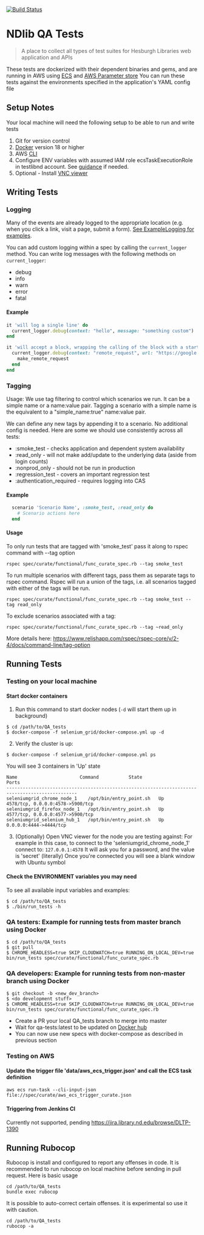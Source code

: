 [![Build Status](https://travis-ci.org/ndlib/QA_tests.svg?branch=master)](https://travis-ci.org/ndlib/QA_tests)

# NDlib QA Tests
> A place to collect all types of test suites for Hesburgh Libraries web application and APIs

These tests are dockerized with their dependent binaries and gems, and are running in AWS using [ECS](https://aws.amazon.com/ecs/) and [AWS Parameter store](https://docs.aws.amazon.com/systems-manager/latest/userguide/systems-manager-paramstore.html)
You can run these tests against the environments specified in the application's YAML config file

## Setup Notes
Your local machine will need the following setup to be able to run and write tests

1. Git for version control
2. [Docker](https://docs.docker.com/install/) version 18 or higher
3. AWS [CLI](https://aws.amazon.com/cli/)
4. Configure ENV variables with assumed IAM role ecsTaskExecutionRole in testlibnd account. See [guidance](managing_aws_profiles.md) if needed.
5. Optional - Install [VNC viewer](https://www.realvnc.com/en/connect/download/viewer/)

## Writing Tests

### Logging

Many of the events are already logged to the appropriate location (e.g. when you click a link, visit a page, submit a form).
[See ExampleLogging for examples](./spec/spec_support/example_logging.rb).

You can add custom logging within a spec by calling the `current_logger` method. You can write log messages with the following methods on `current_logger`:

* debug
* info
* warn
* error
* fatal

#### Example

```ruby
it 'will log a single line' do
  current_logger.debug(context: "hello", message: "something custom")
end

it 'will accept a block, wrapping the calling of the block with a starting the context and ending the context log message' do
  current_logger.debug(context: "remote_request", url: "https://google.com") do
    make_remote_request
  end
end
```

### Tagging

Usage: We use tag filtering to control which scenarios we run. It can be a simple name
or a name:value pair. Tagging a scenario with a simple name is the equivalent to a "simple_name:true" name:value pair.

We can define any new tags by appending it to a scenario. No additional config is needed.
Here are some we should use consistently across all tests:
* :smoke_test - checks application and dependent system availability
* :read_only - will not make add/update to the underlying data (aside from login counts)
* :nonprod_only - should not be run in production
* :regression_test - covers an important regression test
* :authentication_required - requires logging into CAS

#### Example
```ruby
  scenario 'Scenario Name', :smoke_test, :read_only do
    # Scenario actions here
  end
```

#### Usage
To only run tests that are tagged with 'smoke_test' pass it along to rspec command with --tag option
```console
rspec spec/curate/functional/func_curate_spec.rb --tag smoke_test
```

To run multiple scenarios with different tags, pass them as separate tags to rspec command.
Rspec will run a union of the tags, i.e. all scenarios tagged with either of the tags will be run.
```console
rspec spec/curate/functional/func_curate_spec.rb --tag smoke_test --tag read_only
```

To exclude scenarios associated with a tag:
```console
rspec spec/curate/functional/func_curate_spec.rb --tag ~read_only
```
More details here: https://www.relishapp.com/rspec/rspec-core/v/2-4/docs/command-line/tag-option

## Running Tests

### Testing on your local machine

#### Start docker containers
1. Run this command to start docker nodes (`-d` will start them up in background)
```console
$ cd /path/to/QA_tests
$ docker-compose -f selenium_grid/docker-compose.yml up -d
```
2. Verify the cluster is up:
```console
$ docker-compose -f selenium_grid/docker-compose.yml ps
```
You will see 3 containers in 'Up' state
```console
Name                       Command           State                Ports
------------------------------------------------------------------------------------------------
seleniumgrid_chrome_node_1    /opt/bin/entry_point.sh   Up      4578/tcp, 0.0.0.0:4578->5900/tcp
seleniumgrid_firefox_node_1   /opt/bin/entry_point.sh   Up      4577/tcp, 0.0.0.0:4577->5900/tcp
seleniumgrid_selenium_hub_1   /opt/bin/entry_point.sh   Up      0.0.0.0:4444->4444/tcp
```
3. (Optionally) Open VNC viewer for the node you are testing against:
For example in this case, to connect to the 'seleniumgrid_chrome_node_1' connect to: `127.0.0.1:4578`
It will ask you for a password, and the value is 'secret' (literally)
Once you're connected you will see a blank window with Ubuntu symbol

#### Check the ENVIRONMENT variables you may need
To see all available input variables and examples:
```console
$ cd /path/to/QA_tests
$ ./bin/run_tests -h
```
### QA testers: Example for running tests from master branch using Docker
```console
$ cd /path/to/QA_tests
$ git pull
$ CHROME_HEADLESS=true SKIP_CLOUDWATCH=true RUNNING_ON_LOCAL_DEV=true bin/run_tests spec/curate/functional/func_curate_spec.rb
```
### QA developers: Example for running tests from non-master branch using Docker
```console
$ git checkout -b <new_dev_branch>
$ <do development stuff>
$ CHROME_HEADLESS=true SKIP_CLOUDWATCH=true RUNNING_ON_LOCAL_DEV=true bin/run_tests spec/curate/functional/func_curate_spec.rb
```
*  Create a PR your local QA_tests branch to merge into master
*  Wait for qa-tests:latest to be updated on [Docker hub](https://hub.docker.com/r/ndlib/qa-tests/)
*  You can now use new specs with docker-compose as described in previous section

### Testing on AWS

#### Update the trigger file 'data/aws_ecs_trigger.json' and call the ECS task definition
```console
aws ecs run-task --cli-input-json file://spec/curate/aws_ecs_trigger_curate.json
```

#### Triggering from Jenkins CI
Currently not supported, pending https://jira.library.nd.edu/browse/DLTP-1390

## Running Rubocop

Rubocop is install and configured to report any offenses in code. It is recommended to run rubocop on local machine before sending in pull request. Here is basic usage

```console
cd /path/to/QA_tests
bundle exec rubocop
```

It is possible to auto-correct certain offenses. it is experimental so use it with caution.

```console
cd /path/to/QA_tests
rubocop -a
```
